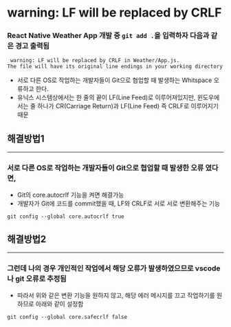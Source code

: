 # warning: LF will be replaced by CRLF
### React Native Weather App 개발 중 `git add .`을 입력하자 다음과 같은 경고 출력됨
```
 warning: LF will be replaced by CRLF in Weather/App.js.
The file will have its original line endings in your working directory
```
- 서로 다른 OS로 작업하는 개발자들이 Git으로 협업할 때 발생하는 Whitspace 오류하고 한다.
- 유닉스 시스템상에서는 한 줄의 끝이 LF(Line Feed)로 이루어져있지만, 윈도우에서는 줄 하나가 CR(Carriage Return)과 LF(Line Feed) 즉 CRLF로 이루어지기 때문


## 해결방법1
<hr>

### 서로 다른 OS로 작업하는 개발자들이 Git으로 협업할 때 발생한 오류 였다면,
- Git의 core.autocrlf 기능을 켜면 해결가능
- 개발자가 Git에 코드를 commit했을 때, LF와 CRLF로 서로 서로 변환해주는 기능
```
git config --global core.autocrlf true
```

## 해결방법2
<hr>

### 그런데 나의 경우 개인적인 작업에서 해당 오류가 발생하였으므로 vscode나 git 오류로 추정됨

- 따라서 위와 같은 변환 기능을 원하지 않고, 해당 에러 메시지를 끄고 작업하기를 원하므로 아래와 같이 설정함
```
git config --global core.safecrlf false
```